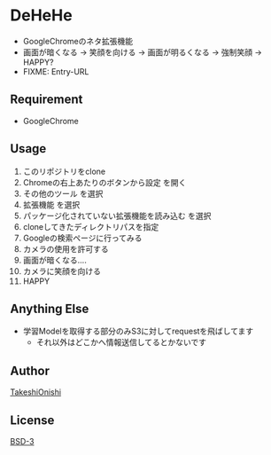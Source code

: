 # DeHeHe

- GoogleChromeのネタ拡張機能
- 画面が暗くなる → 笑顔を向ける → 画面が明るくなる → 強制笑顔 → HAPPY?
- FIXME: Entry-URL

## Requirement

- GoogleChrome

## Usage

1. このリポジトリをclone
1. Chromeの右上あたりのボタンから設定 を開く
1. その他のツール を選択
1. 拡張機能 を選択
1. パッケージ化されていない拡張機能を読み込む を選択
1. cloneしてきたディレクトリパスを指定
1. Googleの検索ページに行ってみる
1. カメラの使用を許可する
1. 画面が暗くなる....
1. カメラに笑顔を向ける
1. HAPPY

## Anything Else

- 学習Modelを取得する部分のみS3に対してrequestを飛ばしてます
  - それ以外はどこかへ情報送信してるとかないです

## Author

[TakeshiOnishi](https://github.com/TakeshiOnishi)

## License

[BSD-3](https://github.com/TakeshiOnishi/dehehe/blob/master/LICENSE)
